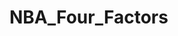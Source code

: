 # NBA_Four_Factors
<!-- NBA Four Factors
Thesis
Dean Oliver has posited a way of looking at what drives wins in a game, known as the Four Factor. The view is that there are Four Factors that drive wins for a team, on order of importance:

1 Effective FG%: eFG% is an adjusted FG% view. The formula is (FGM + 0.5 * 3PFG) / FGA. The more shots you make, the better your chances of winning. Dean has estimated that this factor weighting is about 40%.

2 Turnover %: TOV% is the rate at which the ball is turned over. It is calculated as TOV / (FGA + 0.44 * FTA + TOV). TOV % is estimated at a weighting of 25%.

3 Offensive Rebounds: Offensive rebounds give you additional opportunities. As stated, they are accounted for as ORB / (ORB + opposition DRB). The weighting estimated is 20%.

4 FT Rate: Finally, free throw rate is the amount of free throws a team had in a game. It is calculated as FT / FGA and its estimated weighting is 15%.

What are we testing for?
We will explore several things in this project. First, how much variance do these four factors play per game and are there trends in the mix over the past several years of the NBA? With the mix of shots increasing towards 3 PTs, it would seem that eFG% has increased as a factor. Also, what is the standard deviation of each factor? It would seem that hustle factors such as turnover % and rebounds could have a wider standard deviation than the other factors.

One factor to take into consideration is what is a team. Given free agency and trades, the composition of a team varies year to year as well as within the season. So identifying what the composition of a team is based on the total 240 minutes played per game is important to determine how that specific team's four factors vary.

Next, we will look at the impact of travel. Travel can take a lot out of players and between turnovers and offensive rebounds, which are largely "hustle" factors, how does that impact a team. We will look at the impact on the first game of a road trip, second, third, and fourth. It will be interesting to see if the "team" changes as the length of a road trip increases or if the hustle variables exhibit more variance than normalized variance.

There are some bonus elements that could be included: how does shot selection vary as length of time on the road changes - do teams tend to shoot more 3's while on the road than home or increase the number of 3's as the length of the road trip increases? How does weather play a factor - on flight delay situations, is hustle impacted?

First step is to build a web scraper that gets the data from the website into a manageable format, testing out a sample into a pandas dataframe
Goal for today is to get my web scrape working and get through a good % of the total download I am looking to get through. I believe I have identified all the key factors I am looking to download and last night I got my first dataframe in pandas from an initial one game scrape of data. -->